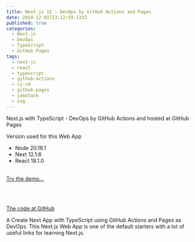 ```yaml
---
title: Next.js 12 - DevOps by GitHub Actions and Pages
date: 2024-12-01T13:12:59.133Z
published: true
categories:
  - Next.js
  - DevOps
  - TypeScript
  - GitHub Pages
tags:
  - next-js
  - react
  - typescript
  - github-actions
  - ci-cd
  - github-pages
  - jamstack
  - ssg
---
```

Next.js with TypeScript - DevOps by GitHub Actions and hosted at GitHub Pages


Version used for this Web App

- Node 20.18.1
- Next 12.1.6
- React 18.1.0
<br /><br />

<a href="https://persteenolsen.github.io/gh-actions-pages-next-js-one/" target="_blank">Try the demo...</a>

<br /><br />

<a href="https://github.com/persteenolsen/gh-actions-pages-next-js-one" target="_blank">The code at GitHub</a>

A Create Next App with TypeScript using GitHub Actions and Pages as DevOps. This Next.js Web App is one of the default starters with a lot of useful links for learning Next.js.